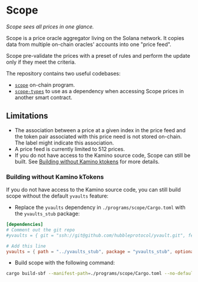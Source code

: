 # Scope

_Scope sees all prices in one glance._

Scope is a price oracle aggregator living on the Solana network. It copies data from multiple on-chain oracles' accounts into one "price feed".

Scope pre-validate the prices with a preset of rules and perform the update only if they meet the criteria.

The repository contains two useful codebases:

- [`scope`](./programs/scope/) on-chain program.
- [`scope-types`](./programs/scope/types) to use as a dependency when accessing Scope prices in another smart contract.

## Limitations

- The association between a price at a given index in the price feed and the token pair associated with this price need is not stored on-chain. The label might indicate this association.
- A price feed is currently limited to 512 prices.
- If you do not have access to the Kamino source code, Scope can still be built. See [Building without Kamino ktokens](#building-without-kamino-ktokens) for more details.

### Building without Kamino kTokens

If you do not have access to the Kamino source code, you can still build scope without the default `yvaults` feature:

- Replace the `yvaults` dependency in `./programs/scope/Cargo.toml` with the `yvaults_stub` package:

```toml
[dependencies]
# Comment out the git repo
#yvaults = { git = "ssh://git@github.com/hubbleprotocol/yvault.git", features = ["no-entrypoint", "cpi", "mainnet"], optional = true }

# Add this line
yvaults = { path = "../yvaults_stub", package = "yvaults_stub", optional = true }
```

- Build scope with the following command:

```sh
cargo build-sbf --manifest-path=./programs/scope/Cargo.toml --no-default-features
```
